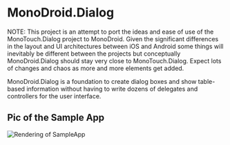 MonoDroid.Dialog
================

NOTE: This project is an attempt to port the ideas and ease of use of the 
MonoTouch.Dialog project to MonoDroid.  Given the significant differences 
in the layout and UI architectures between iOS and Android some things will 
inevitably be different between the projects but conceptually MonoDroid.Dialog 
should stay very close to MonoTouch.Dialog. Expect lots of changes and 
chaos as more and more elements get added.

MonoDroid.Dialog is a foundation to create dialog boxes and show table-based 
information without having to write dozens of delegates and controllers for 
the user interface.

Pic of the Sample App
---------------------
![Rendering of SampleApp](MonoDroid.Dialog/raw/master/sample.png)

